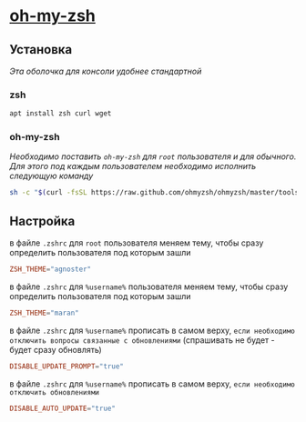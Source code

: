 # [oh-my-zsh](https://github.com/ohmyzsh/ohmyzsh)

## Установка

*Эта оболочка для консоли удобнее стандартной*

### zsh

```bash
apt install zsh curl wget
```

### oh-my-zsh

*Необходимо поставить `oh-my-zsh` для `root` пользователя и для обычного. Для этого под каждым пользователем необходимо исполнить следующую команду*

```bash
sh -c "$(curl -fsSL https://raw.github.com/ohmyzsh/ohmyzsh/master/tools/install.sh)"
```

## Настройка

в файле `.zshrc` для `root` пользователя меняем тему, чтобы сразу определить пользователя под которым зашли

```conf
ZSH_THEME="agnoster"
```

в файле `.zshrc` для `%username%` пользователя меняем тему, чтобы сразу определить пользователя под которым зашли

```conf
ZSH_THEME="maran"
```

в файле `.zshrc` для `%username%` прописать в самом верху, `если необходимо отключить вопросы связанные с обновлениями` (спрашивать не будет - будет сразу обновлять)

```conf
DISABLE_UPDATE_PROMPT="true"
```

в файле `.zshrc` для `%username%` прописать в самом верху, `если необходимо отключить обновлениями`

```conf
DISABLE_AUTO_UPDATE="true"
```
